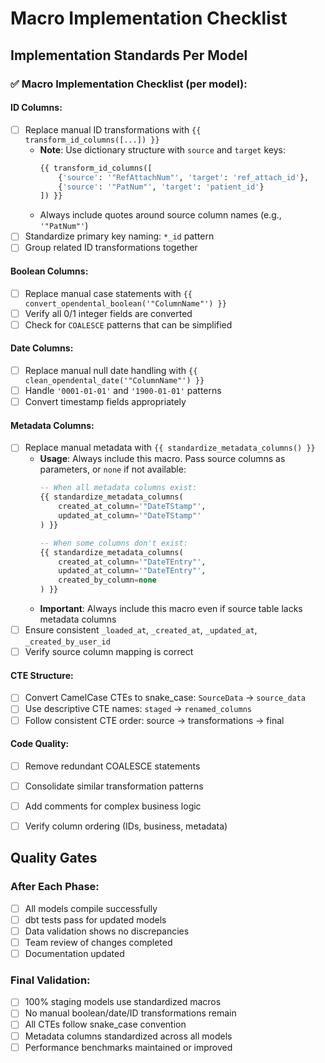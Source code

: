 # Macro Implementation Checklist

## Implementation Standards Per Model

### ✅ Macro Implementation Checklist (per model):

#### **ID Columns:**
- [ ] Replace manual ID transformations with `{{ transform_id_columns([...]) }}`
  - **Note**: Use dictionary structure with `source` and `target` keys:
    ```sql
    {{ transform_id_columns([
        {'source': '"RefAttachNum"', 'target': 'ref_attach_id'},
        {'source': '"PatNum"', 'target': 'patient_id'}
    ]) }}
    ```
  - Always include quotes around source column names (e.g., `'"PatNum"'`)
- [ ] Standardize primary key naming: `*_id` pattern
- [ ] Group related ID transformations together

#### **Boolean Columns:**
- [ ] Replace manual case statements with `{{ convert_opendental_boolean('"ColumnName"') }}`
- [ ] Verify all 0/1 integer fields are converted
- [ ] Check for `COALESCE` patterns that can be simplified

#### **Date Columns:**
- [ ] Replace manual null date handling with `{{ clean_opendental_date('"ColumnName"') }}`
- [ ] Handle `'0001-01-01'` and `'1900-01-01'` patterns
- [ ] Convert timestamp fields appropriately

#### **Metadata Columns:**
- [ ] Replace manual metadata with `{{ standardize_metadata_columns() }}`
  - **Usage**: Always include this macro. Pass source columns as parameters, or `none` if not available:
    ```sql
    -- When all metadata columns exist:
    {{ standardize_metadata_columns(
        created_at_column='"DateTStamp"',
        updated_at_column='"DateTStamp"'
    ) }}
    
    -- When some columns don't exist:
    {{ standardize_metadata_columns(
        created_at_column='"DateTEntry"',
        updated_at_column='"DateTEntry"',
        created_by_column=none
    ) }}
    ```
  - **Important**: Always include this macro even if source table lacks metadata columns
- [ ] Ensure consistent `_loaded_at`, `_created_at`, `_updated_at`, `_created_by_user_id`
- [ ] Verify source column mapping is correct

#### **CTE Structure:**
- [ ] Convert CamelCase CTEs to snake_case: `SourceData` → `source_data` 
- [ ] Use descriptive CTE names: `staged` → `renamed_columns`
- [ ] Follow consistent CTE order: source → transformations → final

#### **Code Quality:**
- [ ] Remove redundant COALESCE statements 
- [ ] Consolidate similar transformation patterns
- [ ] Add comments for complex business logic
- [ ] Verify column ordering (IDs, business, metadata)


## Quality Gates

### After Each Phase:
- [ ] All models compile successfully 
- [ ] dbt tests pass for updated models
- [ ] Data validation shows no discrepancies
- [ ] Team review of changes completed
- [ ] Documentation updated

### Final Validation:
- [ ] 100% staging models use standardized macros
- [ ] No manual boolean/date/ID transformations remain
- [ ] All CTEs follow snake_case convention
- [ ] Metadata columns standardized across all models
- [ ] Performance benchmarks maintained or improved